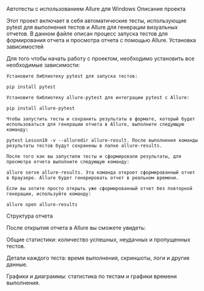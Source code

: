 Автотесты с использованием Allure для Windows
Описание проекта

Этот проект включает в себя автоматические тесты, использующие pytest для выполнения тестов и Allure для генерации визуальных отчетов. В данном файле описан процесс запуска тестов для формирования отчета и просмотра отчета с помощью Allure.
Установка зависимостей

Для того чтобы начать работу с проектом, необходимо установить все необходимые зависимости:

    Установите библиотеку pytest для запуска тестов:

    pip install pytest

    Установите библиотеку allure-pytest для интеграции pytest с Allure:

    pip install allure-pytest

    Чтобы запустить тесты и сохранить результаты в формате, который будет использоваться для генерации отчета в Allure, выполните следующую команду:

    pytest Lesson10 -v --alluredir allure-result. После выполнения команды результаты тестов будут сохранены в папке allure-results.

    После того как вы запустили тесты и сформировали результаты, для просмотра отчета выполните следующую команду:

    allure serve allure-results. Эта команда откроет сформированный отчет в браузере. Allure будет генерировать отчет в реальном времени.

    Если вы хотите просто открыть уже сформированный отчет без повторной генерации, используйте команду:

    allure open allure-results

Структура отчета

После открытия отчета в Allure вы сможете увидеть:

Общие статистики: количество успешных, неудачных и пропущенных тестов.

Детали каждого теста: время выполнения, скриншоты, логи и другие данные.

Графики и диаграммы: статистика по тестам и графики времени выполнения.